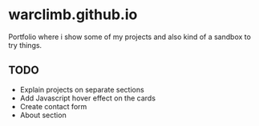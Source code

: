 # warclimb.github.io
Portfolio where i show some of my projects and also kind of a sandbox to try things.

## TODO
- Explain projects on separate sections
- Add Javascript hover effect on the cards
- Create contact form
- About section
